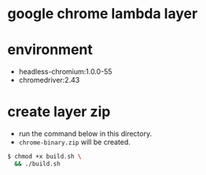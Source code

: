 # google chrome lambda layer 


# environment
- headless-chromium:1.0.0-55
- chromedriver:2.43


# create layer zip
- run the command below in this directory.
- `chrome-binary.zip` will be created.
```sh
$ chmod +x build.sh \
  && ./build.sh
```